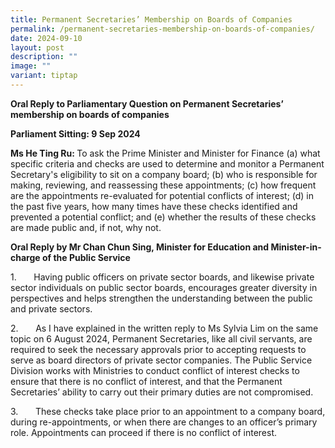 ```yaml
---
title: Permanent Secretaries’ Membership on Boards of Companies
permalink: /permanent-secretaries-membership-on-boards-of-companies/
date: 2024-09-10
layout: post
description: ""
image: ""
variant: tiptap
---
```

<p><strong>Oral Reply to Parliamentary Question on Permanent Secretaries’ membership on boards of companies</strong>
</p>
<p></p>
<p><strong>Parliament Sitting: 9 Sep 2024</strong>
</p>
<p></p>
<p><strong>Ms He Ting Ru: </strong>To ask the Prime Minister and Minister
for Finance (a) what specific criteria and checks are used to determine
and monitor a Permanent Secretary's eligibility to sit on a company board;
(b) who is responsible for making, reviewing, and reassessing these appointments;
(c) how frequent are the appointments re-evaluated for potential conflicts
of interest; (d) in the past five years, how many times have these checks
identified and prevented a potential conflict; and (e) whether the results
of these checks are made public and, if not, why not.</p>
<p></p>
<p><strong>Oral Reply by Mr Chan Chun Sing, Minister for Education and Minister-in-charge of the Public Service</strong>
</p>
<p></p>
<p>1. &nbsp;&nbsp;&nbsp;&nbsp;&nbsp; Having public officers on private sector
boards, and likewise private sector individuals on public sector boards,
encourages greater diversity in perspectives and helps strengthen the understanding
between the public and private sectors.</p>
<p></p>
<p>2. &nbsp;&nbsp;&nbsp;&nbsp;&nbsp; As I have explained in the written reply
to Ms Sylvia Lim on the same topic on 6 August 2024, Permanent Secretaries,
like all civil servants, are required to seek the necessary approvals prior
to accepting requests to serve as board directors of private sector companies.
The Public Service Division works with Ministries to conduct conflict of
interest checks to ensure that there is no conflict of interest, and that
the Permanent Secretaries’ ability to carry out their primary duties are
not compromised.</p>
<p></p>
<p>3. &nbsp;&nbsp;&nbsp;&nbsp;&nbsp; These checks take place prior to an
appointment to a company board, during re-appointments, or when there are
changes to an officer’s primary role. Appointments can proceed if there
is no conflict of interest.</p>